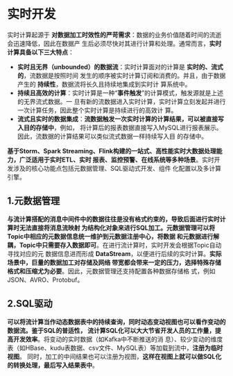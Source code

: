 实时开发
===================================================================================
实时计算起源于 **对数据加工时效性的严苛需求**：数据的业务价值随着时间的流逝会迅速降低，因此在数据产
生后必须尽快对其进行计算和处理。通常而言，**实时计算具备以下三大特点**：
+ **实时且无界（unbounded）的数据流**：实时计算面对的计算是 **实时的、流式的**，流数据是按照时间
发生的顺序被实时计算订阅和消费的。并且，由于数据产生的 **持续性**，数据流将长久且持续地集成到实时计
算系统中。
+ **持续且高效的计算**：实时计算是一种“**事件触发**”的计算模式，触发源就是上述的无界流式数据。一
旦有新的流数据进入实时计算，实时计算立刻发起并进行一次计算任务，因此整个实时计算是持续进行的高效计
算。
+ **流式且实时的数据集成**：**流数据触发一次实时计算的计算结果，可以被直接写入目的存储中**，例如，
将计算后的报表数据直接写入MySQL进行报表展示。因此，流数据的计算结果可以类似流式数据一样持续写入目
的存储中。

**基于Storm、Spark Streaming、Flink构建的一站式、高性能实时大数据处理能力，广泛适用于实时ETL、实时
报表、监控预警、在线系统等多种场景**。实时开发涉及的核心功能点包括元数据管理、SQL驱动式开发、组件
化配置以及多计算引擎。

## 1.元数据管理
**与流计算搭配的消息中间件中的数据往往是没有格式约束的，导致后面进行实时计算时无法直接将消息流映射
为结构化对象来进行SQL加工。元数据管理可以将Topic中相应的元数据信息统一维护到元数据注册中心，将数据
和元数据进行解耦，Topic中只需要存入数据即可**。在进行流计算时，实时开发会根据Topic自动寻找对应的元
数据信息进而形成 **DataStream**，以便进行后续的实时计算。**实际场景中，巨量的数据加工对存储及网络
带宽都会带来一定的压力，选择特殊存储格式和压缩尤为必要**。因此，元数据管理还支持配置各种数据存储格
式，例如JSON、AVRO、Protobuf。

## 2.SQL驱动
**可以将流计算当作动态数据表中的持续查询，同时动态变动视图也可以看作变动的数据流。鉴于SQL的普适性，
流计算SQL化可以大大节省开发人员的工作量，提高开发效率**。将变动的实时数据（如Kafka中不断推送的消
息）、较少变动的维度表（如HBase、kudu表数据、csv文件、MySQL表）等加载到流中，**注册为临时视图**。
同时，加工的中间结果也可以注册为视图，**这样在视图上就可以做SQL化的转换处理，最后写入结果表中**。








